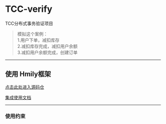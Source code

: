# TCC-verify

TCC分布式事务验证项目

> 模拟这个案例：
> <br/> 1.用户下单，减扣库存
> <br/> 2.减扣库存完成，减扣用户余额
> <br/> 3.减扣用户余额完成，创建订单

---

## 使用 Hmily框架

[点击此处进入源码仓](https://github.com/Dromara/hmily)

[集成使用文档](https://github.com/Dromara/hmily/wiki/Configuration)

---

### 使用约束
